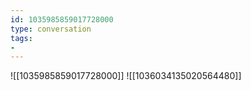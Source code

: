 ```yaml
---
id: 1035985859017728000
type: conversation
tags:
- 
---
```

![[1035985859017728000]]
![[1036034135020564480]]

